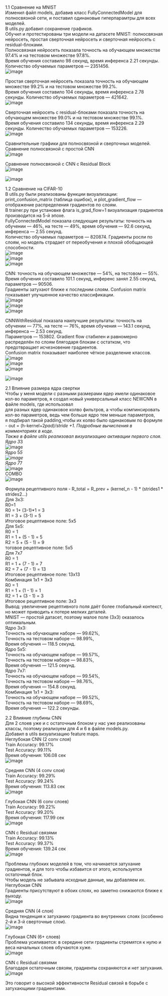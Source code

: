 1.1 Сравнение на MNIST\
Изменил файл models, добавив класс FullyConnectedModel для полносвязной сети, и поставил одинаковые гиперпарамтры для всех моделей.\
В utils.py добавил сохранение графиков.\
Обучил и протестированы три модели на датасете MNIST: полносвязная нейросеть, простая сверточная нейросеть и сверточная нейросеть с residual-блоками.\
Полносвязная нейросеть показала точность на обучающем множестве 97.4% и на тестовом множестве 97.8%.\
Время обучения составило 98 секунд, время инференса 2.21 секунды. Количество обучаемых параметров — 2351456.\
![image](https://github.com/user-attachments/assets/4e6fbad6-c620-4b9f-a7ba-23909841079e)

Простая сверточная нейросеть показала точность на обучающем множестве 99.2% и на тестовом множестве 99.2%.\
Время обучения составило 104 секунды, время инференса 2.78 секунды. Количество обучаемых параметров — 421642.\
![image](https://github.com/user-attachments/assets/1de77a43-2b2e-4fdf-a658-8aaf7714d62d)

Сверточная нейросеть с residual-блоками показала точность на обучающем множестве 99.0% и на тестовом множестве 99.1%.\
Время обучения составило 134 секунды, время инференса 2.29 секунды. Количество обучаемых параметров — 153226.\
![image](https://github.com/user-attachments/assets/e9b991ca-e888-4692-8a64-2a388e7df5e5)

Сравнительные графики для полносвязной и сверточных моделей.\
Сравнение полносвязной с простой CNN\
![image](https://github.com/user-attachments/assets/2c7a5366-ced0-4084-8987-66152f45cbe9)

Сравнение полносвязной с CNN с Residual Block\
![image](https://github.com/user-attachments/assets/0576057f-a433-4da5-acc1-3d60954b630a)

![image](https://github.com/user-attachments/assets/6c8917ad-a7e5-41cd-87cb-7f3b8e9ac1fe)

1.2 Сравнение на CIFAR-10\
В utils.py были реализованы функции визуализации: print_confusion_matrix (таблица ошибок), и plot_gradient_flow — отображение распределения градиентов по слоям.\
В trainer.py при установке флага is_grad_flow=1 визуализация градиентов производится на 5-й эпохе.\
FullyConnectedModel показала следующие результаты: точность на обучении — 46%, на тесте — 49%, время обучения — 92.6 секунд, инференса — 2.55 секунд.\
Количество обучаемых параметров — 820874. Градиенты росли по слоям, но модель страдает от переобучения и плохой обобщающей способности.\
![image](https://github.com/user-attachments/assets/8197f40d-1410-4c1c-9c02-b4287902584e)\
![image](https://github.com/user-attachments/assets/b06c6c7d-64b9-4113-9568-17b4b2361ffd)\
![image](https://github.com/user-attachments/assets/ab347e84-0df7-4722-be17-0f2deffff0bd)

CNN: точность на обучающем множестве — 54%, на тестовом — 55%. Время обучения составило 101.1 секунд, инференс занял 2.55 секунд, параметров — 90506.\
Градиенты затухают ближе к последним слоям. Confusion matrix показывает улучшенное качество классификации.\
![image](https://github.com/user-attachments/assets/f77a15fe-43fd-4190-9e31-2b4dcf1b9fa3)\
![image](https://github.com/user-attachments/assets/62d5e5ca-e69c-4a6f-bc5d-f4d2e71774a2)\
![image](https://github.com/user-attachments/assets/71ffc2cf-8ee6-49f3-a2ed-a1ff055e63ec)

CNNWithResidual показала наилучшие результаты: точность на обучении — 77%, на тесте — 76%, время обучения — 143.1 секунд, инференса — 2.53 секунд.\
Параметров — 153802. Gradient flow стабилен и равномерно распределён по слоям блягодаря блокам с остатком, что предотвращает исчезновение градиентов.\
Confusion matrix показывает наиболее чёткое разделение классов.\
![image](https://github.com/user-attachments/assets/2a6c8bf6-af8a-4f46-9374-77339d557de5)\
![image](https://github.com/user-attachments/assets/e05ff508-17bc-42a0-b8ce-a7466d23bd13)\
![image](https://github.com/user-attachments/assets/ef495f0c-e7d2-47fc-a255-86f0f1dd23e3)

![image](https://github.com/user-attachments/assets/2ab6b1e7-b701-44c4-bd3e-aa48625cb4c1)


2.1 Влияние размера ядра свертки\
Чтобы у меня модели с разными размерами ядер имели одинаковое кол-во параметров, я создал новый универсальный класс NEWCNN в файле models, где использовал\
для разных ядер одинаковое колво фильтров, а чтобы компинсировать кол-во параметров, ведь чем больше ядро тем меньше параметров,\
я подбирал такой padding,чтобы их колво было одинаковым по формуле - out = (h-kernel+2*pad)/stride +1. Подробные вычисления в комментариях в коде.\
Также в файле utils реализовал визуализацию активации первого слоя.\
Ядро 3*3\
![image](https://github.com/user-attachments/assets/0b0a3392-0bde-4a86-817b-be5618cfa8a3)\
Ядро 5*5\
![image](https://github.com/user-attachments/assets/451df46f-c596-4bf0-87b8-b49232f451b0)\
Ядро 7*7\
![image](https://github.com/user-attachments/assets/06d4c66d-57f6-49bb-910c-721bfe8fc873)\
COMBO\
![image](https://github.com/user-attachments/assets/8cacf92c-187c-4b41-8da6-1b367cb68968)

Формула рецептивного поля - R_total = R_prev + (kernel_n - 1) * (strides1 * strides2...)\
Для 3x3:\
R0=1\
R0 = 1+ (3-1)*1 = 3\
R1 = 3 + (3-1) = 5\
Итоговое рецептивное поле: 5x5\
Для 5x5:\
R0 = 1\
R1 = 1 + (5 - 1) = 5\
R2 = 5 + (5 - 1) = 9\
тоговое рецептивное поле: 5x5\
Для 7x7\
R0 = 1\
R1 = 1 + (7 - 1) = 7\
R2 = 7 + (7 - 1) = 13\
Итоговое рецептивное поле: 13x13\
Комбинация 1x1 + 3x3\
R0 = 1\
R1 = 1 + (1 - 1) = 1\
R2 = 1 + (3 - 1) = 3\
Итоговое рецептивное поле: 3x3\
Вывод: увеличение рецептивного поля даёт более глобальный контекст, но может приводить к потере мелких деталей.\
MNIST — простой датасет, поэтому малое поле (3x3) оказалось оптимальным.\
Ядро 3x3:\
Точность на обучающем наборе — 99.62%,\
Точность на тестовом наборе — 98.99%,\
Время обучения — 118.5 секунд.\
Ядро 5x5:\
Точность на обучающем наборе — 99.57%,\
Точность на тестовом наборе — 98.83%,\
Время обучения — 121.5 секунд.\
Ядро 7x7:\
Точность на обучающем наборе — 99.54%,\
Точность на тестовом наборе — 98.76%,\
Время обучения — 154.8 секунд.\
Комбинация 1x1 + 3x3:\
Точность на обучающем наборе — 99.52%,\
Точность на тестовом наборе — 98.69%,\
Время обучения — 122.2 секунды.


2.2 Влияние глубины CNN\
Для 2 слоев уже и с остаточным блоком у нас уже реализованы классы, поэтому реализуем для 4 и 6 в файле models.py.\
Добавил в utils визуализацию feature maps.\
Неглубокая CNN (2 conv слоя)\
Train Accuracy: 99.17%\
Test Accuracy: 99.11%\
Время обучения: 106.08 сек\
![image](https://github.com/user-attachments/assets/4ed7a3bb-4104-4306-bde9-774f79b22337)

Средняя CNN (4 conv слоя)\
Train Accuracy: 99.29%\
Test Accuracy: 99.24%\
Время обучения: 113.83 сек\
![image](https://github.com/user-attachments/assets/0b5e75c2-c326-4932-920f-00bc5fbcc01e)

Глубокая CNN (6 conv слоев)\
Train Accuracy: 99.22%\
Test Accuracy: 99.20%\
Время обучения: 117.99 сек\
![image](https://github.com/user-attachments/assets/20485f6e-d088-4dfb-a683-8195cc81e3a2)

CNN с Residual связями\
Train Accuracy: 99.13%\
Test Accuracy: 99.37%\
Время обучения: 139.24 сек\
![image](https://github.com/user-attachments/assets/860c2239-490a-4a88-86d9-87b278a3fb4f)

Проблемы глубоких моделей в том, что начинается затухание градиентов, и для того чтобы избавится от этого, используется остаточный блок.\
Чтобы модель не забывала исходные данные, мы добавляем их.\
Неглубокая CNN\
Градиенты присутствуют в обоих слоях, но заметно снижаются ближе к выходу.\
![image](https://github.com/user-attachments/assets/3e3c3801-af2f-4e66-af2c-80d17da589e8)

Средняя CNN (4 слоя)\
Видна тенденция к затуханию градиента во внутренних слоях (особенно 2-й и 3-й сверточные слои).\
![image](https://github.com/user-attachments/assets/ee8576e0-f614-4640-a52f-4d5849433ff1)

Глубокая CNN (6+ слоев)\
Проблема усиливается: в середине сети градиенты стремятся к нулю и веса начальных слоев обучаются хуже.\
![image](https://github.com/user-attachments/assets/74471569-a1c6-4cef-8c00-1490cce854d6)

CNN с Residual связями\
Благодаря остаточным связям, градиенты сохраняются и нет затухания.\
![image](https://github.com/user-attachments/assets/ccd78f43-8d4e-4318-987a-2338b63903e6)

Это говорит о высокой эффективности Residual связей в борьбе с затухающими градиентами.
